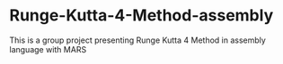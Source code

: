 # Runge-Kutta-4-Method-assembly
This is a group project presenting Runge Kutta 4 Method in assembly language with MARS
